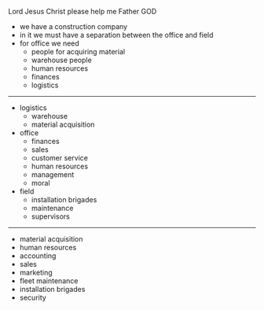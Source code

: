 Lord Jesus Christ please help me Father GOD

- we have a construction company
- in it we must have a separation between the office and field
- for office we need
  - people for acquiring material
  - warehouse people
  - human resources
  - finances
  - logistics

---

- logistics
  - warehouse
  - material acquisition
- office
  - finances
  - sales
  - customer service
  - human resources
  - management
  - moral
- field
  - installation brigades
  - maintenance
  - supervisors

---

- material acquisition
- human resources
- accounting
- sales
- marketing
- fleet maintenance
- installation brigades
- security
